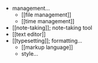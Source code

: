 - management...
    - [[file management]]
    - [[time management]]
- [[note-taking]]; note-taking tool
- [[text editor]]
- [[typesetting]]; formatting...
    - [[markup language]]
    - style...
